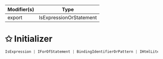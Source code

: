 | Modifier(s)                            | Type                     |
|----------------------------------------|--------------------------|
| export | IsExpressionOrStatement |

# &#10025; Initializer

```ts
IsExpression | IForOfStatement | BindingIdentifierOrPattern | IHtmlLiteralExpression
```